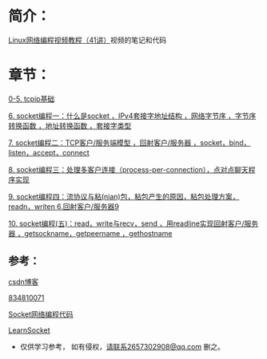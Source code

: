 # 简介：

[Linux网络编程视频教程（41讲）](https://www.bilibili.com/video/BV1eb411F74G?p=1&vd_source=9851bd0835747a55fe320a437e4fd0a9)视频的笔记和代码







# 章节：

[0-5. tcpip基础](https://github.com/sansuitaibai/CS/tree/main/Linux%20%E7%BD%91%E7%BB%9C%E7%BC%96%E7%A8%8B/0-5.%20tcpip%E5%9F%BA%E7%A1%80)

[6. socket编程一：什么是socket ，IPv4套接字地址结构 ，网络字节序 ，字节序转换函数 ，地址转换函数 ，套接字类型](https://github.com/sansuitaibai/CS/tree/main/Linux%20%E7%BD%91%E7%BB%9C%E7%BC%96%E7%A8%8B/6)

[7. socket编程二：TCP客户/服务端模型 ，回射客户/服务器 ，socket，bind，listen，accept，connect](https://github.com/sansuitaibai/CS/tree/main/Linux%20%E7%BD%91%E7%BB%9C%E7%BC%96%E7%A8%8B/7)

[8. socket编程三：处理多客户连接（process-per-connection），点对点聊天程序实现](https://github.com/sansuitaibai/CS/tree/main/Linux%20%E7%BD%91%E7%BB%9C%E7%BC%96%E7%A8%8B/8)

[9. socket编程四：流协议与粘(nian)包，粘包产生的原因，粘包处理方案，readn，writen 6.回射客户/服务器9](https://github.com/sansuitaibai/CS/tree/main/Linux%20%E7%BD%91%E7%BB%9C%E7%BC%96%E7%A8%8B/9)

[10. socket编程(五)：read，write与recv，send ，用readline实现回射客户/服务器 ，getsockname，getpeername ，gethostname](https://github.com/sansuitaibai/CS/tree/main/Linux%20%E7%BD%91%E7%BB%9C%E7%BC%96%E7%A8%8B/10)

## 参考：

[csdn博客](https://jiwangreal.blog.csdn.net/article/details/105882800)

[834810071](https://github.com/834810071/NetworkProgramming)

[Socket网络编程代码](https://github.com/Freyafya/TCP-IP_Socket/blob/master/Socket%E7%BD%91%E7%BB%9C%E7%BC%96%E7%A8%8B.md)

[LearnSocket](https://github.com/Zack-RT/LearnSocket)



* 仅供学习参考， 如有侵权，请联系2657302908@qq.com 删之。



